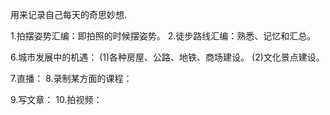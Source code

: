 用来记录自己每天的奇思妙想.

1.拍摆姿势汇编：即拍照的时候摆姿势。
2.徒步路线汇编：熟悉、记忆和汇总。

6.城市发展中的机遇：
(1)各种房屋、公路、地铁、商场建设。
(2)文化景点建设。

7.直播：
8.录制某方面的课程：

9.写文章：
10.拍视频：





